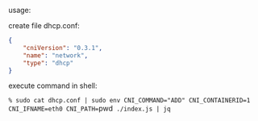 usage:

create file dhcp.conf:
```json
{
    "cniVersion": "0.3.1",
    "name": "network",
    "type": "dhcp"
}
```

execute command in shell:

`% sudo cat dhcp.conf | sudo env CNI_COMMAND="ADD" CNI_CONTAINERID=1 CNI_IFNAME=eth0 CNI_PATH=`pwd` ./index.js | jq`
